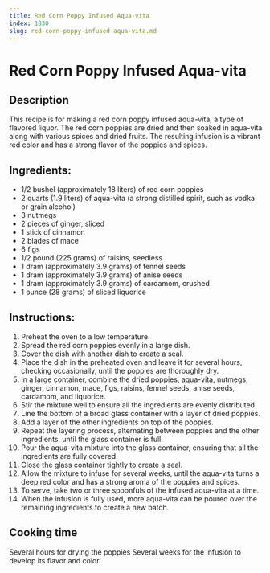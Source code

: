 ```yaml
---
title: Red Corn Poppy Infused Aqua-vita
index: 1830
slug: red-corn-poppy-infused-aqua-vita.md
---
```


# Red Corn Poppy Infused Aqua-vita

## Description
This recipe is for making a red corn poppy infused aqua-vita, a type of flavored liquor. The red corn poppies are dried and then soaked in aqua-vita along with various spices and dried fruits. The resulting infusion is a vibrant red color and has a strong flavor of the poppies and spices.

## Ingredients:
- 1/2 bushel (approximately 18 liters) of red corn poppies
- 2 quarts (1.9 liters) of aqua-vita (a strong distilled spirit, such as vodka or grain alcohol)
- 3 nutmegs
- 2 pieces of ginger, sliced
- 1 stick of cinnamon
- 2 blades of mace
- 6 figs
- 1/2 pound (225 grams) of raisins, seedless
- 1 dram (approximately 3.9 grams) of fennel seeds
- 1 dram (approximately 3.9 grams) of anise seeds
- 1 dram (approximately 3.9 grams) of cardamom, crushed
- 1 ounce (28 grams) of sliced liquorice

## Instructions:
1. Preheat the oven to a low temperature.
2. Spread the red corn poppies evenly in a large dish.
3. Cover the dish with another dish to create a seal.
4. Place the dish in the preheated oven and leave it for several hours, checking occasionally, until the poppies are thoroughly dry.
5. In a large container, combine the dried poppies, aqua-vita, nutmegs, ginger, cinnamon, mace, figs, raisins, fennel seeds, anise seeds, cardamom, and liquorice.
6. Stir the mixture well to ensure all the ingredients are evenly distributed.
7. Line the bottom of a broad glass container with a layer of dried poppies.
8. Add a layer of the other ingredients on top of the poppies.
9. Repeat the layering process, alternating between poppies and the other ingredients, until the glass container is full.
10. Pour the aqua-vita mixture into the glass container, ensuring that all the ingredients are fully covered.
11. Close the glass container tightly to create a seal.
12. Allow the mixture to infuse for several weeks, until the aqua-vita turns a deep red color and has a strong aroma of the poppies and spices.
13. To serve, take two or three spoonfuls of the infused aqua-vita at a time.
14. When the infusion is fully used, more aqua-vita can be poured over the remaining ingredients to create a new batch.

## Cooking time
Several hours for drying the poppies
Several weeks for the infusion to develop its flavor and color.